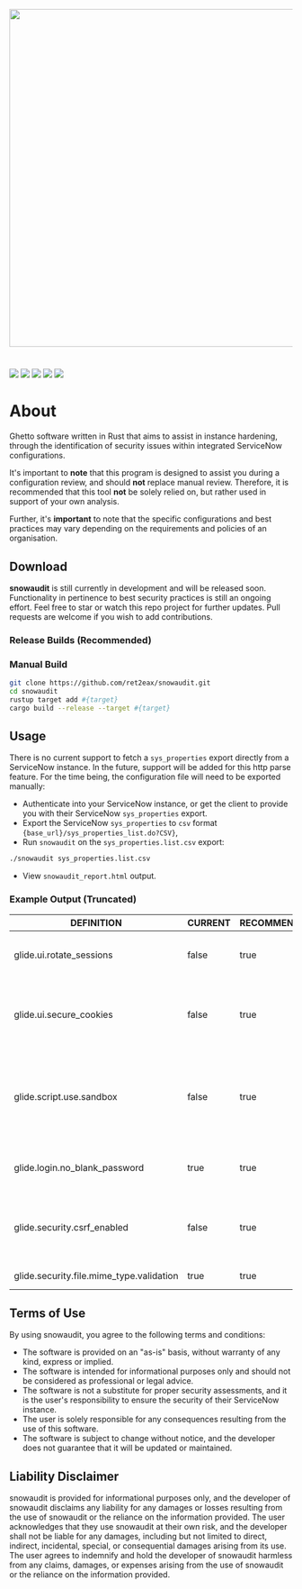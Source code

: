<!-- other logo colours and schemes
<p align="center">
  <img width="600" src="https://i.postimg.cc/qvY12TPD/snowaudit-v2.png">
</p>

<p align="center">
  <img width="600" src="https://i.postimg.cc/tJdChZhz/snowy-snowauditv2.png">
</p>

<p align="center">
  <img width="600" src="https://i.postimg.cc/L4ZWhzD7/snowy-snowauditv3.png">
</p>

<p align="center">
  <img width="600" src="https://i.postimg.cc/YqXLVyLL/snowy-snowauditv3-1.png">
</p>

<p align="center">
  <img width="600" src="https://i.postimg.cc/nLd0d1YH/snowy-pinksnowaudit.png">
</p>-->


<p align="center">
  <img width="600" src="https://i.postimg.cc/6qyYZ4DM/snowy-snowauditv4.png">
</p>


#
![](https://img.shields.io/github/languages/code-size/ret2eax/snowaudit?style=flat-square)
![](https://img.shields.io/github/stars/ret2eax/snowaudit?style=flat-square)
![](https://img.shields.io/github/watchers/ret2eax/snowaudit?style=flat-square)
![](https://img.shields.io/badge/release%20date-not%20yet%20released-blue?style=flat-square)
![](https://img.shields.io/github/downloads/ret2eax/snowaudit/total?style=flat-square)

# About
 
Ghetto software written in Rust that aims to assist in instance hardening, through the identification of security issues within integrated ServiceNow configurations.

It's important to **note** that this program is designed to assist you during a configuration review, and should **not** replace manual review. Therefore, it is recommended that this tool **not** be solely relied on, but rather used in support of your own analysis.

Further, it's **important** to note that the specific configurations and best practices may vary depending on the requirements and policies of an organisation.

## Download

**snowaudit** is still currently in development and will be released soon. Functionality in pertinence to best security practices is still an ongoing effort. Feel free to star or watch this repo project for further updates. Pull requests are welcome if you wish to add contributions.

### Release Builds (Recommended)


### Manual Build

```sh
git clone https://github.com/ret2eax/snowaudit.git
cd snowaudit
rustup target add #{target}
cargo build --release --target #{target}
```


## Usage

There is no current support to fetch a `sys_properties` export directly from a ServiceNow instance. In the future, support will be added for this http parse feature. For the time being, the configuration file will need to be exported manually:


* Authenticate into your ServiceNow instance, or get the client to provide you with their ServiceNow `sys_properties` export.
* Export the ServiceNow `sys_properties` to `csv` format `{base_url}/sys_properties_list.do?CSV}`,
* Run `snowaudit` on the `sys_properties.list.csv` export:

```sh
./snowaudit sys_properties.list.csv
```

* View `snowaudit_report.html` output.

### Example Output (Truncated)

| DEFINITION | CURRENT | RECOMMENDED | DESCRIPTION |
|------|-------|-------------------|-------------|
| glide.ui.rotate_sessions | false | true | Automatically rotates user sessions periodically |
| glide.ui.secure_cookies  | false | true | Ensures that all cookies used by the platform contain the secure flag |
| glide.script.use.sandbox | false | true | Enables the script sandbox feature to restrict execution of untrusted scripts |
| glide.login.no_blank_password | true | true | Prevents users from setting blank passwords |
| glide.security.csrf_enabled | false | true | Enables Cross-Site Request Forgery (CSRF) protection |
| glide.security.file.mime_type.validation | true | true | Validates MIME types |


## Terms of Use

By using snowaudit, you agree to the following terms and conditions:
- The software is provided on an "as-is" basis, without warranty of any kind, express or implied.
- The software is intended for informational purposes only and should not be considered as professional or legal advice.
- The software is not a substitute for proper security assessments, and it is the user's responsibility to ensure the security of their ServiceNow instance.
- The user is solely responsible for any consequences resulting from the use of this software.
- The software is subject to change without notice, and the developer does not guarantee that it will be updated or maintained.

## Liability Disclaimer

snowaudit is provided for informational purposes only, and the developer of snowaudit disclaims any liability for any damages or losses resulting from the use of snowaudit or the reliance on the information provided. The user acknowledges that they use snowaudit at their own risk, and the developer shall not be liable for any damages, including but not limited to direct, indirect, incidental, special, or consequential damages arising from its use. The user agrees to indemnify and hold the developer of snowaudit harmless from any claims, damages, or expenses arising from the use of snowaudit or the reliance on the information provided.
